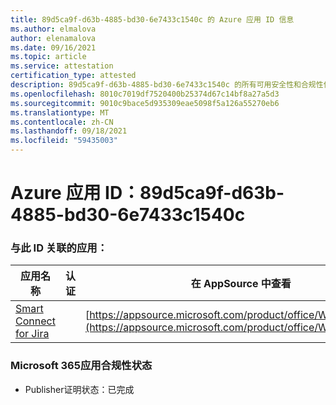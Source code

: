 ```yaml
---
title: 89d5ca9f-d63b-4885-bd30-6e7433c1540c 的 Azure 应用 ID 信息
ms.author: elmalova
author: elenamalova
ms.date: 09/16/2021
ms.topic: article
ms.service: attestation
certification_type: attested
description: 89d5ca9f-d63b-4885-bd30-6e7433c1540c 的所有可用安全性和合规性信息。
ms.openlocfilehash: 8010c7019df7520400b25374d67c14bf8a27a5d3
ms.sourcegitcommit: 9010c9bace5d935309eae5098f5a126a55270eb6
ms.translationtype: MT
ms.contentlocale: zh-CN
ms.lasthandoff: 09/18/2021
ms.locfileid: "59435003"
---
```

# <a name="azure-app-id-89d5ca9f-d63b-4885-bd30-6e7433c1540c"></a>Azure 应用 ID：89d5ca9f-d63b-4885-bd30-6e7433c1540c


### <a name="apps-associated-with-this-id"></a>与此 ID 关联的应用：
| **应用名称** | **认证** | **在 AppSource 中查看** |
|--------------|---------------|-----------------------|
| [Smart Connect for Jira](https://docs.microsoft.com/microsoft-365-app-certification/forward/WA200002055) |  | [https://appsource.microsoft.com/product/office/WA200002055](https://appsource.microsoft.com/product/office/WA200002055) |

### <a name="microsoft-365-app-compliance-status"></a>Microsoft 365应用合规性状态
- Publisher证明状态：已完成
